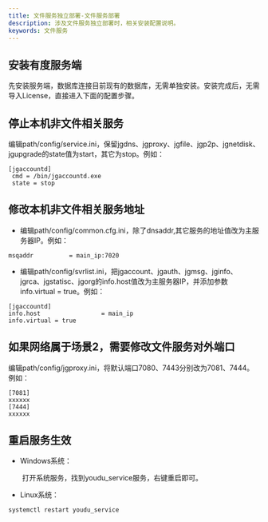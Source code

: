 ```yaml
---
title: 文件服务独立部署-文件服务部署
description: 涉及文件服务独立部署时，相关安装配置说明。
keywords: 文件服务
---
```


## 安装有度服务端

​		先安装服务端，数据库连接目前现有的数据库，无需单独安装。安装完成后，无需导入License，直接进入下面的配置步骤。

## 停止本机非文件相关服务

​		编辑path/config/service.ini，保留jgdns、jgproxy、jgfile、jgp2p、jgnetdisk、jgupgrade的state值为start，其它为stop。例如：

```
[jgaccountd] 
 cmd = /bin/jgaccountd.exe 
 state = stop 
```

## 修改本机非文件相关服务地址

- 编辑path/config/common.cfg.ini，除了dnsaddr,其它服务的地址值改为主服务器IP。例如：

```
msqaddr          = main_ip:7020
```

- 编辑path/config/svrlist.ini，把jgaccount、jgauth、jgmsg、jginfo、jgrca、jgstatisc、jgorg的info.host值改为主服务器IP，并添加参数info.virtual = true。例如：

```
[jgaccountd]
info.host                 = main_ip
info.virtual = true
```

## 如果网络属于场景2，需要修改文件服务对外端口

​		编辑path/config/jgproxy.ini，将默认端口7080、7443分别改为7081、7444。例如：

```
[7081]
xxxxxx
[7444]
xxxxxx
```

## 重启服务生效

- Windows系统：

  ​	打开系统服务，找到youdu_service服务，右键重启即可。

- Linux系统：

```
systemctl restart youdu_service
```

